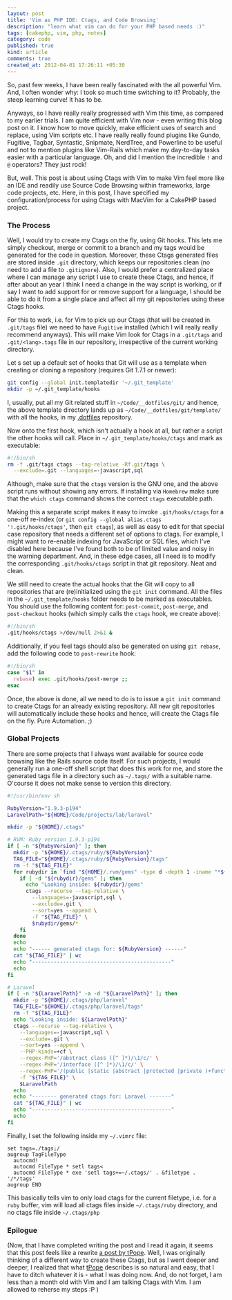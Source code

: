 ```yaml
---
layout: post
title: 'Vim as PHP IDE: Ctags, and Code Browsing'
description: "learn what vim can do for your PHP based needs :)"
tags: [cakephp, vim, php, notes]
category: code
published: true
kind: article
comments: true
created_at: 2012-04-01 17:26:11 +05:30
---
```

So, past few weeks, I have been really fascinated with the all powerful Vim.
And, I often wonder why: I took so much time switching to it? Probably, the
steep learning curve! It has to be.

Anyways, so I have really really progressed with Vim this time, as compared to
my earlier trials. I am quite efficient with Vim now - even writing this blog
post on it. I know how to move quickly, make efficient uses of search and
replace, using Vim scripts etc. I have really really found plugins like
Gundo, Fugitive, Tagbar, Syntastic, Snipmate, NerdTree, and Powerline to be
useful and not to mention plugins like Vim-Rails which make my day-to-day
tasks easier with a particular language. Oh, and did I mention the incredible
`!` and `@` operators? They just rock!

But, well. This post is about using Ctags with Vim to make Vim feel more like
an IDE and readily use Source Code Browsing within frameworks, large code
projects, etc. Here, in this post, I have specified my configuration/process
for using Ctags with MacVim for a CakePHP based project.

<!-- more -->

### The Process

Well, I would try to create my Ctags on the fly, using Git hooks. This lets me
simply checkout, merge or commit to a branch and my tags would be generated
for the code in question. Moreover, these Ctags generated files are stored
inside `.git` directory, which keeps our repositories clean (no need to add
a file to `.gitignore`). Also, I would prefer a centralized place where I can
manage any script I use to create these Ctags, and hence, if after about an
year I think I need a change in the way script is working, or if say I want to
add support for or remove support for a language, I should be able to do it
from a single place and affect all my git repositories using these Ctags
hooks.

For this to work, i.e. for Vim to pick up our Ctags (that will be created in
`.git/tags` file) we need to have `Fugitive` installed (which I will really
really recommend anyways). This will make Vim look for Ctags in a `.git/tags`
and `.git/<lang>.tags` file in our repository, irrespective of the current
working directory.

Let   s set up a default set of hooks that Git will use as a template when
creating or cloning a repository (requires Git 1.7.1 or newer):

``` bash
git config --global init.templatedir '~/.git_template'
mkdir -p ~/.git_template/hooks
```

I, usually, put all my Git related stuff in `~/Code/__dotfiles/git/` and
hence, the above template directory lands up as
`~/Code/__dotfiles/git/template/` with all the hooks, in my
[.dotfiles](http://github.com/nikhgupta/dotfiles) repository.

Now onto the first hook, which isn't actually a hook at all, but rather
a script the other hooks will call. Place in `~/.git_template/hooks/ctags` and
mark as executable:

``` bash
#!/bin/sh
rm -f .git/tags ctags --tag-relative -Rf.git/tags \
  --exclude=.git --languages=-javascript,sql
```

Although, make sure that the `ctags` version is the GNU one, and the above
script runs without showing any errors. If installing via `Homebrew` make sure
that the `which ctags` command shows the correct `ctags` executable path.

Making this a separate script makes it easy to invoke `.git/hooks/ctags` for
a one-off re-index (or `git config --global alias.ctags '!.git/hooks/ctags'`,
then `git ctags`), as well as easy to edit for that special case repository
that needs a different set of options to ctags. For example, I might want to
re-enable indexing for JavaScript or SQL files, which I've disabled here
because I've found both to be of limited value and noisy in the warning
department.  And, in these edge cases, all I need is to modify the
corresponding `.git/hooks/ctags` script in that git repository. Neat and
clean.

We still need to create the actual hooks that the Git will copy to all
repositories that are (re)initialized using the `git init` command.  All the
files in the `~/.git_template/hooks` folder needs to be marked as executables.
You should use the following content for: `post-commit`, `post-merge`, and
`post-checkout` hooks (which simply calls the `ctags` hook, we create above):

``` bash
#!/bin/sh
.git/hooks/ctags >/dev/null 2>&1 &
```

Additionally, if you feel tags should also be generated on using `git rebase`,
add the following code to `post-rewrite` hook:

``` bash
#!/bin/sh
case "$1" in
  rebase) exec .git/hooks/post-merge ;;
esac
```

Once, the above is done, all we need to do is to issue a `git init` command to
create Ctags for an already existing repository. All new git repositories will
automatically include these hooks and hence, will create the Ctags file on the
fly. Pure Automation. ;)

### Global Projects

There are some projects that I always want available for source code browsing
like the Rails source code itself. For such projects, I would generally run
a one-off shell script that does this work for me, and store the generated
tags file in a directory such as `~/.tags/` with a suitable name. O'course it
does not make sense to version this directory.

``` bash
#!/usr/bin/env sh

RubyVersion="1.9.3-p194"
LaravelPath="${HOME}/Code/projects/lab/laravel"

mkdir -p "${HOME}/.ctags"

# RVM: Ruby version 1.9.3-p194
if [ -n "${RubyVersion}" ]; then
  mkdir -p "${HOME}/.ctags/ruby/${RubyVersion}"
  TAG_FILE="${HOME}/.ctags/ruby/${RubyVersion}/tags"
  rm -f "${TAG_FILE}"
  for rubydir in `find "${HOME}/.rvm/gems" -type d -depth 1 -iname "*${RubyVersion}*"`; do
    if [ -d "${rubydir}/gems" ]; then
      echo "Looking inside: ${rubydir}/gems"
      ctags --recurse --tag-relative \
        --languages=-javascript,sql \
        --exclude=.git \
        --sort=yes --append \
        -f "${TAG_FILE}" \
        $rubydir/gems/*
    fi
  done
  echo
  echo "------ generated ctags for: ${RubyVersion} ------"
  cat "${TAG_FILE}" | wc
  echo "---------------------------------------------"
  echo
fi

# Laravel
if [ -n "${LaravelPath}" -a -d "${LaravelPath}" ]; then
  mkdir -p "${HOME}/.ctags/php/laravel"
  TAG_FILE="${HOME}/.ctags/php/laravel/tags"
  rm -f "${TAG_FILE}"
  echo "Looking inside: ${LaravelPath}"
  ctags --recurse --tag-relative \
    --languages=-javascript,sql \
    --exclude=.git \
    --sort=yes --append \
    --PHP-kinds=+cf \
    --regex-PHP='/abstract class ([^ ]*)/\1/c/' \
    --regex-PHP='/interface ([^ ]*)/\1/c/' \
    --regex-PHP='/(public |static |abstract |protected |private )+function ([^ (]*)/\2/f/' \
    -f "${TAG_FILE}" \
    $LaravelPath
  echo
  echo "-------- generated ctags for: Laravel -------"
  cat "${TAG_FILE}" | wc
  echo "---------------------------------------------"
  echo
fi
```

Finally, I set the following inside my `~/.vimrc` file:

``` vim
set tags=./tags;/
augroup TagFileType
  autocmd!
  autocmd FileType * setl tags<
  autocmd FileType * exe 'setl tags+=~/.ctags/' . &filetype . '/*/tags'
augroup END
```

This basically tells vim to only load ctags for the current filetype, i.e. for
a `ruby` buffer, vim will load all ctags files inside `~/.ctags/ruby`
directory, and no ctags file inside `~/.ctags/php`

### Epilogue

(Now, that I have completed writing the post and I read it again, it seems
that this post feels like a rewrite [a post by tPope](http://tbaggery.com/2011/08/08/effortless-ctags-with-git.html). Well,
I was originally thinking of a different way to create these Ctags, but as
I went deeper and deeper, I realized that what
[tPope](https://github.com/tpope) describes is so natural and easy, that
I have to ditch whatever it is - what I was doing now. And, do not forget,
I am less than a month old with Vim and I am talking Ctags with Vim.  I am
allowed to reherse my steps :P )

